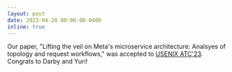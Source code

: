 ```yaml
---
layout: post
date: 2023-04-28 00:00:00-0400
inline: true
---
```


Our paper, "Lifting the veil on Meta's microservice architecture:
Analsyes of topology and request workflows," was accepted to [USENIX
ATC'23](https://www.usenix.org/conference/atc23/).  Congrats to Darby
and Yuri!
